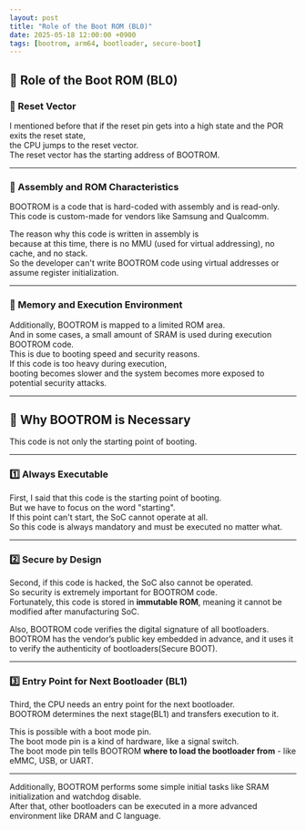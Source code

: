```yaml
---
layout: post
title: "Role of the Boot ROM (BL0)"
date: 2025-05-18 12:00:00 +0900
tags: [bootrom, arm64, bootloader, secure-boot]
---
```


## 🧱 Role of the Boot ROM (BL0)

### 🚀 Reset Vector

I mentioned before that if the reset pin gets into a high state and the POR exits the reset state,  
the CPU jumps to the reset vector.  
The reset vector has the starting address of BOOTROM.

***

### 🧠 Assembly and ROM Characteristics

BOOTROM is a code that is hard-coded with assembly and is read-only.  
This code is custom-made for vendors like Samsung and Qualcomm.

The reason why this code is written in assembly is  
because at this time, there is no MMU (used for virtual addressing), no cache, and no stack.  
So the developer can't write BOOTROM code using virtual addresses or assume register initialization.

***

### 🧭 Memory and Execution Environment

Additionally, BOOTROM is mapped to a limited ROM area.  
And in some cases, a small amount of SRAM is used during execution BOOTROM code.  
This is due to booting speed and security reasons.  
If this code is too heavy during execution,  
booting becomes slower and the system becomes more exposed to potential security attacks.

***

## 🎯 Why BOOTROM is Necessary

This code is not only the starting point of booting.

***

### 1️⃣ Always Executable

First, I said that this code is the starting point of booting.  
But we have to focus on the word "starting".  
If this point can't start, the SoC cannot operate at all.  
So this code is always mandatory and must be executed no matter what.

***

### 2️⃣ Secure by Design

Second, if this code is hacked, the SoC also cannot be operated.  
So security is extremely important for BOOTROM code.  
Fortunately, this code is stored in **immutable ROM**, meaning it cannot be modified after manufacturing SoC.  

Also, BOOTROM code verifies the digital signature of all bootloaders.  
BOOTROM has the vendor’s public key embedded in advance, and it uses it to verify the authenticity of bootloaders(Secure BOOT).

***

### 3️⃣ Entry Point for Next Bootloader (BL1)

Third, the CPU needs an entry point for the next bootloader.  
BOOTROM determines the next stage(BL1) and transfers execution to it.  

This is possible with a boot mode pin.  
The boot mode pin is a kind of hardware, like a signal switch.  
The boot mode pin tells BOOTROM **where to load the bootloader from** - like eMMC, USB, or UART.  

***

Additionally, BOOTROM performs some simple initial tasks like SRAM initialization and watchdog disable.  
After that, other bootloaders can be executed in a more advanced environment like DRAM and C language.